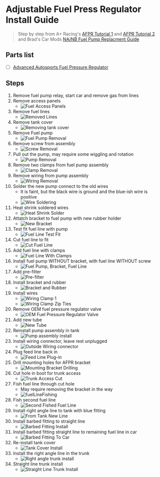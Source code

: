 # Adjustable Fuel Press Regulator Install Guide
> Step by step from A+ Racing's [AFPR Tutorial 1](https://www.youtube.com/watch?v=EkF4vmxl9zk) and [AFPR Tutorial 2](https://www.youtube.com/watch?v=Vbc34_vtyms) and Brad's Car Mods [NA/NB Fuel Pump Replacment Guide](https://www.youtube.com/watch?v=bgorwchyJ0Q)

## Parts list
- [ ] [Advanced Autosports Fuel Pressure Regulator](https://www.advanced-autosports.com/collections/fuel-air-spark-system/products/99-05-pressure-regulator)

## Steps
1. Remove fuel pump relay, start car and remove gas from lines
2. Remove access panels
    - ![Fuel Access Panels](img/fuelAccessPanels.PNG)
3. Remove fuel lines
    - ![Removed Lines](img/removedLines.PNG)
4. Remove tank cover
    - ![Removing tank cover](img/tankCoverRemoval.PNG)
5. Remove Fuel pump
    - ![Fuel Pump Removal](img/fuelPumpRemoval.PNG)
6. Remove screw from assembly
    - ![Screw Removal](img/screwRemoval.PNG)
7. Pull out the pump, may require some wiggling and rotation
    - ![Pump Removal](img/pumpRemoval.PNG)
8. Remove two clamps from fuel pump assembly
    - ![Clamp Removal](img/clampRemoval.PNG)
9. Remove wiring from pump assembly
    - ![Wiring Removal](img/wiringRemoval.PNG)
10. Solder the new pump connect to the old wires
    - It is faint, but the black wire is ground and the blue-ish wire is positive
    - ![Wire Soldering](img/wireSoldering.PNG)
11. Heat shrink soldered wires
    - ![Heat Shrink Solder](img/solderHeatShrink.PNG)
12. Attatch bracket to fuel pump with new rubber holder
    - ![New Bracket](img/attatchBracket.PNG)
13. Test fit fuel line with pump
    - ![Fuel Line Test Fit](img/fuelLineTestFit.PNG)
14. Cut fuel line to fit
    - ![Cut Fuel Line](img/cutFuelLine.PNG)
15. Add fuel line with clamps
    - ![Fuel Line With Clamps](img/addFuelLineWithClamps.PNG)
16. Install fuel pump WITHOUT bracket, with fuel line WITHOUT screw
    - ![Fuel Pump, Bracket, Fuel Line](img/pumpBracketLine.PNG)
17. Add pre-filter
    - ![Pre-filter](img/pre-filter.PNG)
18. Install bracket and rubber
    - ![Bracket and Rubber](img/bracketRubber.PNG)
19. Install wires
    - ![Wiring Clamp 1](img/wiringClamp1.PNG)
    - ![Wiring Clamp Zip Ties](img/wiringClampZipTies.PNG)
20. Remove OEM fuel pressure regulator valve
    - ![OEM Fuel Pressure Regulator Valve](img/oemFuelPressureRegulatorValve.PNG)
21. Add new tube
    - ![New Tube](img/newTube.PNG)
22. Reinstall pump assembly in tank
    - ![Pump assembly install](img/pumpAssemblyReinstall.PNG)
23. Install wiring connector, leave rest unplugged
    - ![Outside Wiring connector](img/outsideWiringConnector.PNG)
24. Plug feed line back in
    - ![Feed Line Plug-in](img/feedLinePlugIn.PNG)
25. Drill mounting holes for AFPR bracket
    - ![Mounting Bracket Drilling](img/mountingBracketDrilling.PNG)
26. Cut hole in boot for trunk access
    - ![Trunk Access Cut](img/trunkAccessCut.PNG)
27. Fish fuel line through cut hole
    - May require removing the bracket in the way
    - ![fuelLineFishing](img/fuelLineFishing.PNG)
28. Fish second fuel line
    - ![Second Fished Fuel Line](img/secondFishedFuelLine.PNG)
29. Install right angle line to tank with blue fitting
    - ![From Tank New Line](img/fromTankNewLine.PNG)
30. Install barbed fitting to straight line
    - ![Barbed Fitting Install](img/barbedFittingInstall.PNG)
31. Install barbed fitting straight line to remaining fuel line in car
    - ![Barbed Fitting To Car](img/barbedFittingToCar.PNG)
32. Re-install tank cover
    - ![Tank Cover Install](img/tankCoverInstall.PNG)
33. Install the right angle line in the trunk
    - ![Right angle trunk install](img/rightAngleTrunkInstall.PNG)
34. Straight line trunk install
    - ![Straight Line Trunk Install](img/straightLineTrunkInstall.PNG)